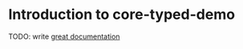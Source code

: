 # Introduction to core-typed-demo

TODO: write [great documentation](http://jacobian.org/writing/what-to-write/)
